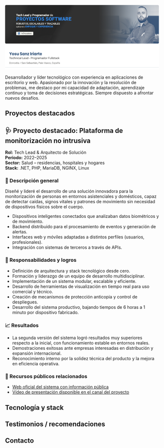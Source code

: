 <a href="https://www.linkedin.com/in/yosusanz/" target="_blank">
  <img src="./images/banner.png" alt="banner yosusanz" width="846" />
</a>

<p>Desarrollador y líder tecnológico con experiencia en aplicaciones de escritorio y web. Apasionado por la innovación y la resolución de problemas, me destaco por mi capacidad de adaptación, aprendizaje continuo y toma de decisiones estratégicas. Siempre dispuesto a afrontar nuevos desafíos.</p>

<h2>Proyectos destacados</h2>
<section>
  <h2>🩺 Proyecto destacado: Plataforma de monitorización no intrusiva</h2>

  <p><strong>Rol:</strong> Tech Lead & Arquitecto de Solución<br>
     <strong>Periodo:</strong> 2022–2025<br>
     <strong>Sector:</strong> Salud – residencias, hospitales y hogares<br>
     <strong>Stack:</strong> .NET, PHP, MariaDB, NGINX, Linux
  </p>

  <h3>🧩 Descripción general</h3>
  <p>
    Diseñé y lideré el desarrollo de una solución innovadora para la monitorización de personas en entornos asistenciales y domésticos,
    capaz de detectar caídas, signos vitales y patrones de movimiento sin necesidad de dispositivos físicos sobre el cuerpo.
  </p>
  <ul>
    <li>Dispositivos inteligentes conectados que analizaban datos biométricos y de movimiento.</li>
    <li>Backend distribuido para el procesamiento de eventos y generación de alertas.</li>
    <li>Interfaces web y móviles adaptadas a distintos perfiles (usuarios, profesionales).</li>
    <li>Integración con sistemas de terceros a través de APIs.</li>
  </ul>

  <h3>🔧 Responsabilidades y logros</h3>
  <ul>
    <li>Definición de arquitectura y stack tecnológico desde cero.</li>
    <li>Formación y liderazgo de un equipo de desarrollo multidisciplinar.</li>
    <li>Implementación de un sistema modular, escalable y eficiente.</li>
    <li>Desarrollo de herramientas de visualización en tiempo real para uso comercial y técnico.</li>
    <li>Creación de mecanismos de protección anticopia y control de despliegues.</li>
    <li>Desarrollo del sistema productivo, bajando tiempos de 6 horas a 1 minuto por dispositivo fabricado.</li>
  </ul>

  <h3>📈 Resultados</h3>
  <ul>
    <li>La segunda versión del sistema logró resultados muy superiores respecto a la inicial, con funcionamiento estable en entornos reales.</li>
    <li>Demostraciones exitosas ante empresas interesadas en distribución y expansión internacional.</li>
    <li>Reconocimiento interno por la solidez técnica del producto y la mejora en eficiencia operativa.</li>
  </ul>

  <h3>🔗 Recursos públicos relacionados</h3>
  <ul>
    <li><a href="https://ingevital.com/" target="_blank">Web oficial del sistema con información pública</a></li>
    <li><a href="https://www.youtube.com/watch?v=xSD7zSjGjf8" target="_blank">Vídeo de presentación disponible en el canal del proyecto</a></li>
  </ul>
</section>

<h2>Tecnología y stack</h2>

<h2>Testimonios / recomendaciones</h2>

<h2>Contacto</h2>
